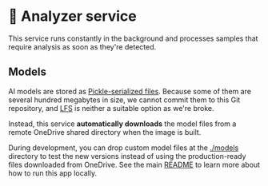# 💾 Analyzer service
This service runs constantly in the background and processes samples that require analysis as soon as they're detected.

## Models
AI models are stored as [Pickle-serialized files](https://scikit-learn.org/stable/model_persistence.html).
Because some of them are several hundred megabytes in size, we cannot commit them to this Git repository,
and [LFS](https://git-lfs.com/) is neither a suitable option as we're broke.

Instead, this service **automatically downloads** the model files from a remote OneDrive shared directory when the image
is built.

During development, you can drop custom model files at the [./models](./models) directory to test the new versions
instead of using the production-ready files downloaded from OneDrive.
See the main [README](../README.md) to learn more about how to run this app locally.
